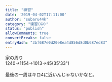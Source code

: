 ```yaml
---
title: "練習"
date: '2019-04-02T17:11:00'
author: "subaru44k"
category: "練習(中)"
status: "publish"
allowComments: true
convertBreaks: false
entryHash: "3bf687e0d20e8ea4d856d8d0b687ed83"
---
```

家の周り<br>
1240→1154→1013→45(35'33")<br>
<br>
最後の一周はキロ4に近いんじゃないかなと。
